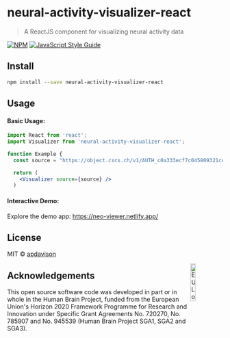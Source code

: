 # neural-activity-visualizer-react

> A ReactJS component for visualizing neural activity data

[![NPM](https://img.shields.io/npm/v/neural-activity-visualizer-react.svg)](https://www.npmjs.com/package/neural-activity-visualizer-react) [![JavaScript Style Guide](https://img.shields.io/badge/code_style-standard-brightgreen.svg)](https://standardjs.com)

## Install

```bash
npm install --save neural-activity-visualizer-react
```

## Usage

#### Basic Usage:
```jsx
import React from 'react';
import Visualizer from 'neural-activity-visualizer-react';

function Example {
  const source = "https://object.cscs.ch/v1/AUTH_c0a333ecf7c045809321ce9d9ecdfdea/Migliore_2018_CA1/exp_data/abf-int-bAC/Ivy_960711AHP3/96711008.abf";

  return (
    <Visualizer source={source} />
  )

```

#### Interactive Demo:

Explore the demo app: https://neo-viewer.netlify.app/


## License

MIT © [apdavison](https://github.com/apdavison)

<div><img src="https://raw.githubusercontent.com/HumanBrainProject/hbp-validation-client/master/eu_logo.jpg" alt="EU Logo" width="15%" align="right"></div>


## Acknowledgements
This open source software code was developed in part or in whole in the Human Brain Project, funded from the European Union's Horizon 2020 Framework Programme for Research and Innovation under Specific Grant Agreements No. 720270, No. 785907 and No. 945539 (Human Brain Project SGA1, SGA2 and SGA3).